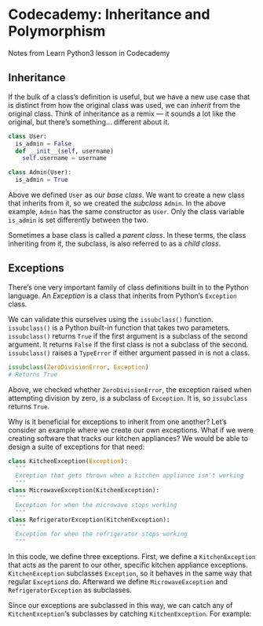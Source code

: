 # Codecademy: Inheritance and Polymorphism
Notes from Learn Python3 lesson in Codecademy

## Inheritance
If the bulk of a class’s definition is useful, but we have a new use case that is distinct from how the original class was used, we can _inherit_ from the original class. Think of inheritance as a remix — it sounds a lot like the original, but there’s something… different about it.
```py
class User:
  is_admin = False
  def __init__(self, username)
    self.username = username

class Admin(User):
  is_admin = True
```
Above we defined `User` as our _base class_. We want to create a new class that inherits from it, so we created the _subclass_ `Admin`. In the above example, `Admin` has the same constructor as `User`. Only the class variable `is_admin` is set differently between the two.

Sometimes a base class is called a _parent class_. In these terms, the class inheriting from it, the subclass, is also referred to as a _child class_.

## Exceptions

There’s one very important family of class definitions built in to the Python language. An _Exception_ is a class that inherits from Python’s `Exception` class.

We can validate this ourselves using the `issubclass()` function. `issubclass()` is a Python built-in function that takes two parameters. `issubclass()` returns `True` if the first argument is a subclass of the second argument. It returns `False` if the first class is not a subclass of the second. `issubclass()` raises a `TypeError` if either argument passed in is not a class.
```py
issubclass(ZeroDivisionError, Exception)
# Returns True
```
Above, we checked whether `ZeroDivisionError`, the exception raised when attempting division by zero, is a subclass of `Exception`. It is, so `issubclass` returns `True`.

Why is it beneficial for exceptions to inherit from one another? Let’s consider an example where we create our own exceptions. What if we were creating software that tracks our kitchen appliances? We would be able to design a suite of exceptions for that need:

```py
class KitchenException(Exception):
  """
  Exception that gets thrown when a kitchen appliance isn't working
  """
class MicrowaveException(KitchenException):
  """
  Exception for when the microwave stops working
  """
class RefrigeratorException(KitchenException):
  """
  Exception for when the refrigerator stops working
  """
 ```

In this code, we define three exceptions. First, we define a `KitchenException` that acts as the parent to our other, specific kitchen appliance exceptions. `KitchenException` subclasses `Exception`, so it behaves in the same way that regular `Exception`s do. Afterward we define `MicrowaveException` and `RefrigeratorException` as subclasses.

Since our exceptions are subclassed in this way, we can catch any of `KitchenException`‘s subclasses by catching `KitchenException`. For example:
<!--stackedit_data:
eyJoaXN0b3J5IjpbMTA3NjQ4OTI5NSw1MjM2NjcxOV19
-->